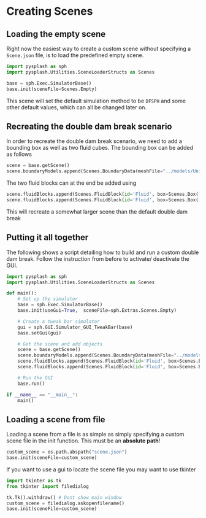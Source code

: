 # Creating Scenes

## Loading the empty scene

Right now the easiest way to create a custom scene without specifying a `Scene.json` file, is to load the predefined empty scene.

```python
import pysplash as sph
import pysplash.Utilities.SceneLoaderStructs as Scenes

base = sph.Exec.SimulatorBase()
base.init(sceneFile=Scenes.Empty)
```

This scene will set the default simulation method to be `DFSPH` and some other default values, which can all be changed later on.

## Recreating the double dam break scenario

In order to recreate the double dam break scenario, we need to add a bounding box as well as two fluid cubes.
The bounding box can be added as follows

```python
scene = base.getScene()
scene.boundaryModels.append(Scenes.BoundaryData(meshFile="../models/UnitBox.obj", translation=[0., 3.0, 0.], scale=[4., 6., 4.], color=[0.1, 0.4, 0.5, 1.0], isWall=True, mapInvert=True, mapResolution=[25, 25, 25]))
```

The two fluid blocks can at the end be added using 

```python
scene.fluidBlocks.append(Scenes.FluidBlock(id='Fluid', box=Scenes.Box([-1.5, 0.0, -1.5], [-0.5, 2.0, -0.5]), mode=0, initialVelocity=[0.0, 0.0, 0.0]))
scene.fluidBlocks.append(Scenes.FluidBlock(id='Fluid', box=Scenes.Box([0.5, 0.0, 0.5], [1.5, 2.0, 1.5]), mode=0, initialVelocity=[0.0, 0.0, 0.0]))
```

This will recreate a somewhat larger scene than the default double dam break

## Putting it all together

The following shows a script detailing how to build and run a custom double dam break.
Follow the instruction from before to activate/ deactivate the GUI.

```python
import pysplash as sph
import pysplash.Utilities.SceneLoaderStructs as Scenes

def main():
    # Set up the simulator
    base = sph.Exec.SimulatorBase()
    base.init(useGui=True,  sceneFile=sph.Extras.Scenes.Empty)

    # Create a tweak bar simulator
    gui = sph.GUI.Simulator_GUI_TweakBar(base)
    base.setGui(gui)

    # Get the scene and add objects
    scene = base.getScene()
    scene.boundaryModels.append(Scenes.BoundaryData(meshFile="../models/UnitBox.obj", translation=[0., 3.0, 0.], scale=[4., 6., 4.], color=[0.1, 0.4, 0.5, 1.0], isWall=True, mapInvert=True, mapResolution=[25, 25, 25]))
    scene.fluidBlocks.append(Scenes.FluidBlock(id='Fluid', box=Scenes.Box([-1.5, 0.0, -1.5], [-0.5, 2.0, -0.5]), mode=0, initialVelocity=[0.0, 0.0, 0.0]))
    scene.fluidBlocks.append(Scenes.FluidBlock(id='Fluid', box=Scenes.Box([0.5, 0.0, 0.5], [1.5, 2.0, 1.5]), mode=0, initialVelocity=[0.0, 0.0, 0.0]))

    # Run the GUI
    base.run()

if __name__ == "__main__":
    main()
```

## Loading a scene from  file

Loading a scene from a file is as simple as simply specifying a custom scene file in the init function.
This must be an **absolute path**!

```python
custom_scene = os.path.abspath("scene.json")
base.init(sceneFile=custom_scene)
```

If you want to use a gui to locate the scene file you may want to use tkinter

```python
import tkinter as tk
from tkinter import filedialog

tk.Tk().withdraw() # Dont show main window
custom_scene = filedialog.askopenfilename()
base.init(sceneFile=custom_scene)
```